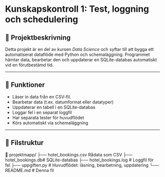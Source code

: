 # Kunskapskontroll 1: Test, loggning och schedulering

## 📌 Projektbeskrivning

Detta projekt är en del av kursen *Data Science* och syftar till att bygga ett automatiserat dataflöde med Python och schemaläggning. Programmet hämtar data, bearbetar den och uppdaterar en SQLite-databas automatiskt vid en förutbestämd tid.

---

## 🧱 Funktioner

- Läser in data från en CSV-fil.
- Bearbetar data (t.ex. datumformat eller datatyper)
- Uppdaterar en tabell i en SQLite-databas
- Loggar fel i en separat loggfil
- Har separata tester för huvudflödet
- Körs automatiskt via schemaläggning

---

## 📂 Filstruktur

📁 projektmapp/
├── hotel_bookings.csv Rådata som CSV
├── hotel_bookings.db# SQLite-databas
├── hotel_bookings.log # Loggfil för fel
├── uppgiften.py # Huvudflödet: läsning, bearbetning, uppdatering
└── README.md # Denna fil
